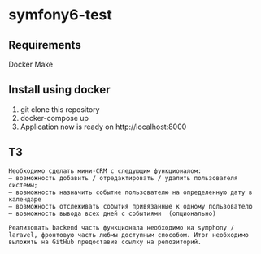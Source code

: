 # symfony6-test

## Requirements

Docker
Make

## Install using docker

1. git clone this repository
1. docker-compose up
1. Application now is ready on http://localhost:8000

## ТЗ

```
Необходимо сделать мини-CRM с следующим функционалом:
– возможность добавить / отредактировать / удалить пользователя системы;
– возможность назначить событие пользователю на определенную дату в календаре
– возможность отслеживать события привязанные к одному пользователю
– возможность вывода всех дней с событиями  (опционально)

Реализовать backend часть функционала необходимо на symphony / laravel, фронтовую часть любмы доступным способом. Итог необходимо выложить на GitHub предоставив ссылку на репозиторий.
```